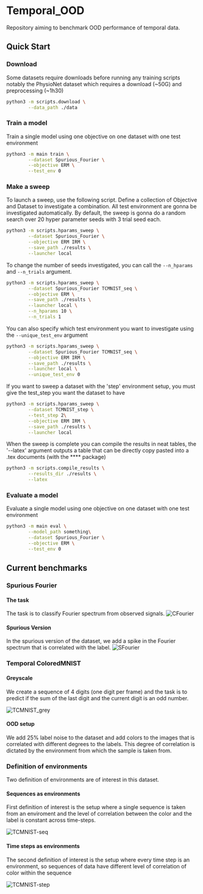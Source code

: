 # Temporal_OOD
Repository aiming to benchmark OOD performance of temporal data.

## Quick Start

### Download

Some datasets require downloads before running any training scripts notably the PhysioNet dataset which requires a download (~50G) and preprocessing (~1h30)

```sh
python3 -m scripts.download \
        --data_path ./data
```

### Train a model

Train a single model using one objective on one dataset with one test environment

```sh
python3 -m main train \
        --dataset Spurious_Fourier \
        --objective ERM \
        --test_env 0
```

### Make a sweep

To launch a sweep, use the following script. Define a collection of Objective and Dataset to investigate a combination. All test environment are gonna be investigated automatically. By default, the sweep is gonna do a random search over 20 hyper parameter seeds with 3 trial seed each.

```sh
python3 -m scripts.hparams_sweep \
        --dataset Spurious_Fourier \
        --objective ERM IRM \
        --save_path ./results \
        --launcher local
```

To change the number of seeds investigated, you can call the `--n_hparams` and `--n_trials` argument.

```sh
python3 -m scripts.hparams_sweep \
        --dataset Spurious_Fourier TCMNIST_seq \
        --objective ERM \
        --save_path ./results \
        --launcher local \
        --n_hparams 10 \
        --n_trials 1
```

You can also specify which test environment you want to investigate using the `--unique_test_env` argument

```sh
python3 -m scripts.hparams_sweep \
        --dataset Spurious_Fourier TCMNIST_seq \
        --objective ERM IRM \
        --save_path ./results \
        --launcher local \
        --unique_test_env 0
```

If you want to sweep a dataset with the 'step' environment setup, you must give the test_step you want the dataset to have

```sh
python3 -m scripts.hparams_sweep \
        --dataset TCMNIST_step \
        --test_step 2\
        --objective ERM IRM \
        --save_path ./results \
        --launcher local
```

When the sweep is complete you can compile the results in neat tables, the '--latex' argument outputs a table that can be directly copy pasted into a .tex documents (with the **** package)

```sh
python3 -m scripts.compile_results \
        --results_dir ./results \
        --latex
```

### Evaluate a model

Evaluate a single model using one objective on one dataset with one test environment

```sh
python3 -m main eval \
        --model_path something\
        --dataset Spurious_Fourier \
        --objective ERM \
        --test_env 0
```

## Current benchmarks
### Spurious Fourier
#### The task
The task is to classify Fourier spectrum from observed signals.
![CFourier](assets/clean_task.png)

#### Spurious Version
In the spurious version of the dataset, we add a spike in the Fourier spectrum that is correlated with the label.
![SFourier](assets/env_task.png)

### Temporal ColoredMNIST
#### Greyscale
We create a sequence of 4 digits (one digit per frame) and the task is to predict if the sum of the last digit and the current digit is an odd number.

![TCMNIST_grey](assets/TCMNIST_grey.png)

#### OOD setup
We add 25% label noise to the dataset and add colors to the images that is correlated with different degrees to the labels. This degree of correlation is dictated by the environment from which the sample is taken from.

### Definition of environments
Two definition of environments are of interest in this dataset.

#### Sequences as environments
First definition of interest is the setup where a single sequence is taken from an enviroment and the level of correlation between the color and the label is constant across time-steps.

![TCMNIST-seq](assets/TCMNIST_seq.png)


#### Time steps as environments
The second definition of interest is the setup where every time step is an environment, so sequences of data have different level of correlation of color within the sequence

![TCMNIST-step](assets/TCMNIST_step.png)

